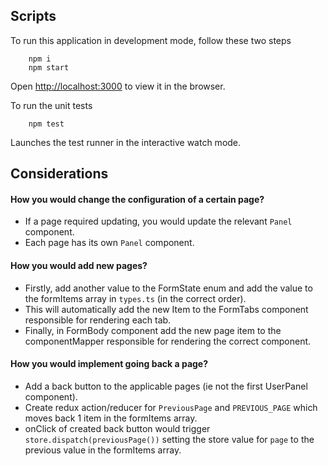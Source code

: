 ## Scripts

To run this application in development mode, follow these two steps

```
    npm i
    npm start
```

Open [http://localhost:3000](http://localhost:3000) to view it in the browser.

To run the unit tests

```
    npm test
```

Launches the test runner in the interactive watch mode.

## Considerations

#### How you would change the configuration of a certain page?

-   If a page required updating, you would update the relevant `Panel` component.
-   Each page has its own `Panel` component.

#### How you would add new pages?

-   Firstly, add another value to the FormState enum and add the value to the formItems array in `types.ts` (in the correct order).
-   This will automatically add the new Item to the FormTabs component responsible for rendering each tab.
-   Finally, in FormBody component add the new page item to the componentMapper responsible for rendering the correct component.

#### How you would implement going back a page?

-   Add a back button to the applicable pages (ie not the first UserPanel component).
-   Create redux action/reducer for `PreviousPage` and `PREVIOUS_PAGE` which moves back 1 item in the formItems array.
-   onClick of created back button would trigger `store.dispatch(previousPage())` setting the store value for `page` to the previous value in the formItems array.
